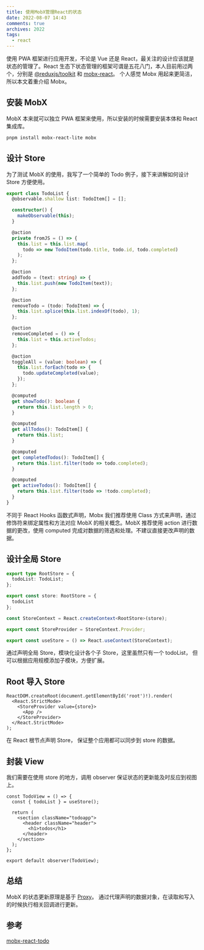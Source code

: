 ```yaml
---
title: 使用MobX管理React的状态
date: 2022-08-07 14:43
comments: true
archives: 2022
tags:
  - react
---
```


使用 PWA 框架进行应用开发，不论是 Vue 还是 React，最关注的设计应该就是状态的管理了。React 生态下状态管理的框架可谓是五花八门，本人目前用过两个，分别是
[@reduxjs/toolkit](https://redux-toolkit.js.org/) 和 [mobx-react](https://mobx.js.org/react-integration.html)。
个人感觉 Mobx 用起来更简洁，所以本文着重介绍 Mobx。

## 安装 MobX

MobX 本来就可以独立 PWA 框架来使用，所以安装的时候需要安装本体和 React 集成库。

```bash
pnpm install mobx-react-lite mobx
```

## 设计 Store

为了测试 MobX 的使用，我写了一个简单的 Todo 例子，接下来讲解如何设计 Store 方便使用。

```ts
export class TodoList {
  @observable.shallow list: TodoItem[] = [];

  constructor() {
    makeObservable(this);
  }

  @action
  private fromJS = () => {
    this.list = this.list.map(
      todo => new TodoItem(todo.title, todo.id, todo.completed)
    );
  };

  @action
  addTodo = (text: string) => {
    this.list.push(new TodoItem(text));
  };

  @action
  removeTodo = (todo: TodoItem) => {
    this.list.splice(this.list.indexOf(todo), 1);
  };

  @action
  removeCompleted = () => {
    this.list = this.activeTodos;
  };

  @action
  toggleAll = (value: boolean) => {
    this.list.forEach(todo => {
      todo.updateCompleted(value);
    });
  };

  @computed
  get showTodo(): boolean {
    return this.list.length > 0;
  }

  @computed
  get allTodos(): TodoItem[] {
    return this.list;
  }

  @computed
  get completedTodos(): TodoItem[] {
    return this.list.filter(todo => todo.completed);
  }

  @computed
  get activeTodos(): TodoItem[] {
    return this.list.filter(todo => !todo.completed);
  }
}
```

不同于 React Hooks 函数式声明，Mobx 我们推荐使用 Class 方式来声明，通过修饰符来绑定属性和方法对应 MobX 的相关概念。MobX 推荐使用 action 进行数据的更改，使用 computed 完成对数据的筛选和处理。不建议直接更改声明的数据。

## 设计全局 Store

```ts
export type RootStore = {
  todoList: TodoList;
};

export const store: RootStore = {
  todoList
};

const StoreContext = React.createContext<RootStore>(store);

export const StoreProvider = StoreContext.Provider;

export const useStore = () => React.useContext(StoreContext);
```

通过声明全局 Store，模块化设计各个子 Store，这里虽然只有一个 todoList， 但可以根据应用规模添加子模块，方便扩展。

## Root 导入 Store

```tsx
ReactDOM.createRoot(document.getElementById('root')!).render(
  <React.StrictMode>
    <StoreProvider value={store}>
      <App />
    </StoreProvider>
  </React.StrictMode>
);
```

在 React 根节点声明 Store， 保证整个应用都可以同步到 store 的数据。

## 封装 View

我们需要在使用 store 的地方，调用 observer 保证状态的更新能及时反应到视图上。

```tsx
const TodoView = () => {
  const { todoList } = useStore();

  return (
    <section className="todoapp">
      <header className="header">
        <h1>todos</h1>
      </header>
    </section>
  );
};

export default observer(TodoView);
```

## 总结

MobX 的状态更新原理是基于 [Proxy](https://developer.mozilla.org/en-US/docs/Web/JavaScript/Reference/Global_Objects/Proxy)。 通过代理声明的数据对象，在读取和写入的时候执行相关回调进行更新。

## 参考

[mobx-react-todo](https://github.com/acgotaku/mobx-react-todo)
